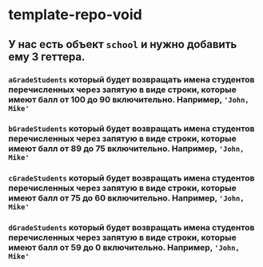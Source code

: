 # template-repo-void

## У нас есть объект ```school``` и нужно добавить ему 3 геттера.

### ```aGradeStudents``` который будет возвращать имена студентов перечисленных через запятую в виде строки, которые имеют балл от 100 до 90 включительно. Например, ```'John, Mike'```
### ```bGradeStudents``` который будет возвращать имена студентов перечисленных через запятую в виде строки, которые имеют балл от 89 до 75 включительно. Например, ```'John, Mike'```
### ```cGradeStudents``` который будет возвращать имена студентов перечисленных через запятую в виде строки, которые имеют балл от 75 до 60 включительно. Например, ```'John, Mike'```
### ```dGradeStudents``` который будет возвращать имена студентов перечисленных через запятую в виде строки, которые имеют балл от 59 до 0 включительно. Например, ```'John, Mike'```
